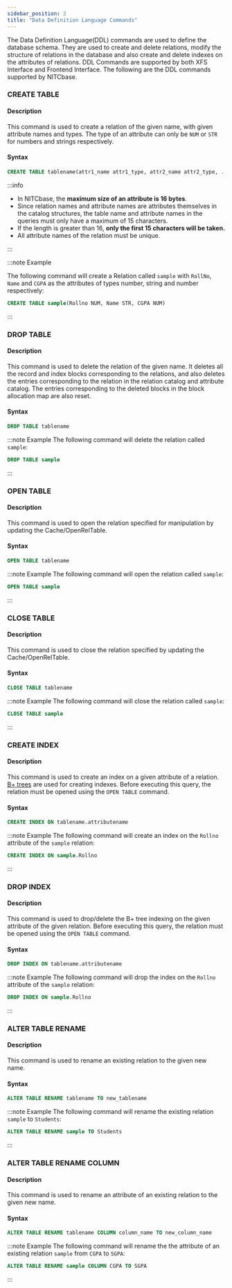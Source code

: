 ```yaml
---
sidebar_position: 2
title: "Data Definition Language Commands"
---
```


The Data Definition Language(DDL) commands are used to define the database schema. They are used to create and delete relations, modify the structure of relations in the database and also create and delete indexes on the attributes of relations. DDL Commands are supported by both XFS Interface and Frontend Interface. The following are the DDL commands supported by NITCbase.

### CREATE TABLE

#### Description

This command is used to create a relation of the given name, with given attribute names and types. The type of an attribute can only be `NUM` or `STR` for numbers and strings respectively.

#### Syntax

```sql
CREATE TABLE tablename(attr1_name attr1_type, attr2_name attr2_type, ... )
```

:::info

- In NITCbase, the **maximum size of an attribute is 16 bytes**.
- Since relation names and attribute names are attributes themselves in the catalog structures, the table name and attribute names in the queries must only have a maximum of 15 characters.
- If the length is greater than 16, **only the first 15 characters will be taken.**
- All attribute names of the relation must be unique.

:::

:::note Example

The following command will create a Relation called `sample` with `RollNo`, `Name` and `CGPA` as the attributes of types number, string and number respectively:

```sql
CREATE TABLE sample(Rollno NUM, Name STR, CGPA NUM)
```

:::

### DROP TABLE

#### Description

This command is used to delete the relation of the given name. It deletes all the record and index blocks corresponding to the relations, and also deletes the entries corresponding to the relation in the relation catalog and attribute catalog. The entries corresponding to the deleted blocks in the block allocation map are also reset.

#### Syntax

```sql
DROP TABLE tablename
```

:::note Example
The following command will delete the relation called `sample`:

```sql
DROP TABLE sample
```

:::

### OPEN TABLE

#### Description

This command is used to open the relation specified for manipulation by updating the Cache/OpenRelTable.

#### Syntax

```sql
OPEN TABLE tablename
```

:::note Example
The following command will open the relation called `sample`:

```sql
OPEN TABLE sample
```

:::

### CLOSE TABLE

#### Description

This command is used to close the relation specified by updating the Cache/OpenRelTable.

#### Syntax

```sql
CLOSE TABLE tablename
```

:::note Example
The following command will close the relation called `sample`:

```sql
CLOSE TABLE sample
```

:::

### CREATE INDEX

#### Description

This command is used to create an index on a given attribute of a relation. [B+ trees](https://nitcbase.github.io/design/Bplustreedetails.html) are used for creating indexes. Before executing this query, the relation must be opened using the `OPEN TABLE` command.

#### Syntax

```sql
CREATE INDEX ON tablename.attributename
```

:::note Example
The following command will create an index on the `Rollno` attribute of the `sample` relation:

```sql
CREATE INDEX ON sample.Rollno
```

:::

### DROP INDEX

#### Description

This command is used to drop/delete the B+ tree indexing on the given attribute of the given relation. Before executing this query, the relation must be opened using the `OPEN TABLE` command.

#### Syntax

```sql
DROP INDEX ON tablename.attributename
```

:::note Example
The following command will drop the index on the `Rollno` attribute of the `sample` relation:

```sql
DROP INDEX ON sample.Rollno
```

:::

### ALTER TABLE RENAME

#### Description

This command is used to rename an existing relation to the given new name.

#### Syntax

```sql
ALTER TABLE RENAME tablename TO new_tablename
```

:::note Example
The following command will rename the existing relation `sample` to `Students`:

```sql
ALTER TABLE RENAME sample TO Students
```

:::

### ALTER TABLE RENAME COLUMN

#### Description

This command is used to rename an attribute of an existing relation to the given new name.

#### Syntax

```sql
ALTER TABLE RENAME tablename COLUMN column_name TO new_column_name
```

:::note Example
The following command will rename the the attribute of an existing relation `sample` from `CGPA` to `SGPA`:

```sql
ALTER TABLE RENAME sample COLUMN CGPA TO SGPA
```

:::
